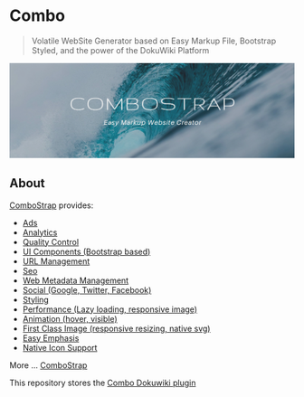 # Combo

> Volatile WebSite Generator based on Easy Markup File, Bootstrap Styled, and the power of the DokuWiki Platform

![ComboStrap - Easy Markup WebSite Generator](./resources/images/banner-combostrap.png "combostrap website bootstrap dokuwiki")

## About

[ComboStrap](https://combostrap.com) provides:

  * [Ads](https://combostrap.com/ads)
  * [Analytics](https://combostrap.com/analytics)
  * [Quality Control](https://combostrap.com/quality)
  * [UI Components (Bootstrap based)](https://combostrap.com/ui/components)
  * [URL Management](https://combostrap.com/url/manager)
  * [Seo](https://combostrap.com/seo)
  * [Web Metadata Management](https://combostrap.com/metadata/manager)
  * [Social (Google, Twitter, Facebook)](https://combostrap.com/social)
  * [Styling](https://combostrap.com/styling)
  * [Performance (Lazy loading, responsive image)](https://combostrap.com/performance)
  * [Animation (hover, visible)](https://combostrap.com/animation)
  * [First Class Image (responsive resizing, native svg)](https://combostrap.com/image)
  * [Easy Emphasis](https://combostrap.com/emphasis)
  * [Native Icon Support](https://combostrap.com/icon)


More ... [ComboStrap](https://combostrap.com)

This repository stores the [Combo Dokuwiki plugin](https://combostrap.com/combostrap#combo)
